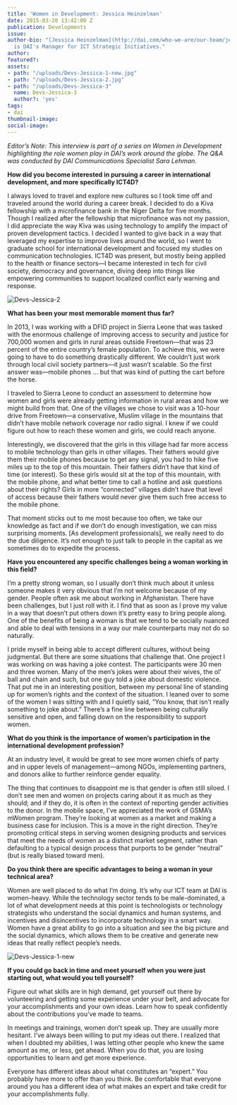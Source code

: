 ```yaml
---
title: 'Women in Development: Jessica Heinzelman'
date: 2015-03-20 13:42:00 Z
publication: Developments
issue: 
author-bio: "[Jessica Heinzelman](http://dai.com/who-we-are/our-team/jessica-heinzelman)
  is DAI's Manager for ICT Strategic Initiatives."
author: 
featured?: 
assets:
- path: "/uploads/Devs-Jessica-1-new.jpg"
- path: "/uploads/Devs-Jessica-2.jpg"
- path: "/uploads/Devs-Jessica-3"
  name: Devs-Jessica-3
  author?: 'yes'
tags:
- dai
thumbnail-image:
social-image:
---
```


*Editor’s Note: This interview is part of a series on Women in Development highlighting the role women play in DAI’s work around the globe. The Q&A was conducted by DAI Communications Specialist Sara Lehman.*



**How did you become interested in pursuing a career in international development, and more specifically ICT4D?** 

I always loved to travel and explore new cultures so I took time off and traveled around the world during a career break. I decided to do a Kiva fellowship with a microfinance bank in the Niger Delta for five months. Though I realized after the fellowship that microfinance was not my passion, I did appreciate the way Kiva was using technology to amplify the impact of proven development tactics. I decided I wanted to give back in a way that leveraged my expertise to improve lives around the world, so I went to graduate school for international development and focused my studies on communication technologies. ICT4D was present, but mostly being applied to the health or finance sectors—I became interested in tech for civil society, democracy and governance, diving deep into  things like empowering communities to support localized conflict early warning and response.

![Devs-Jessica-2](/uploads/Devs-Jessica-2.jpg "Jessica Heinzelman, second from right, in India in 2013 to review a mobile app that addresses the security of seed quality.")

**What has been your most memorable moment thus far?** 

In 2013, I was working with a DFID project in Sierra Leone that was tasked with the enormous challenge of improving access to security and justice for 700,000 women and girls in rural areas outside Freetown—that was 23 percent of the entire country’s female population. To achieve this, we were going to have to do something drastically different. We couldn’t just work through local civil society partners—it just wasn’t scalable. So the first answer was—mobile phones … but that was kind of putting the cart before the horse.

I traveled to Sierra Leone to conduct an assessment to determine how women and girls were already getting information in rural areas and how we might build from that. One of the villages we chose to visit was a 10-hour drive from Freetown—a conservative, Muslim village in the mountains that didn’t have mobile network coverage nor radio signal. I knew if we could figure out how to reach these women and girls, we could reach anyone. 

Interestingly, we discovered that the girls in this village had far more access to mobile technology than girls in other villages. Their fathers would give them their mobile phones because to get any signal, you had to hike five miles up to the top of this mountain. Their fathers didn’t have that kind of time (or interest). So these girls would sit at the top of this mountain, with the mobile phone, and what better time to call a hotline and ask questions about their rights? Girls in more “connected” villages didn’t have that level of access because their fathers would never give them such free access to the mobile phone. 

That moment sticks out to me most because too often, we take our knowledge as fact and if we don’t do enough investigation, we can miss surprising moments. [As development professionals], we really need to do the due diligence. It’s not enough to just talk to people in the capital as we sometimes do to expedite the process.

**Have you encountered any specific challenges being a woman working in this field?**

I’m a pretty strong woman, so I usually don’t think much about it unless someone makes it very obvious that I’m not welcome because of my gender. People often ask me about working in Afghanistan. There have been challenges, but I just roll with it. I find that as soon as I prove my value in a way that doesn’t put others down it’s pretty easy to bring people along. One of the benefits of being a woman is that we tend to be socially nuanced and able to deal with tensions in a way our male counterparts may not do so naturally.

I pride myself in being able to accept different cultures, without being judgmental. But there are some situations that challenge that. One project I was working on was having a joke contest. The participants were 30 men and three women. Many of the men’s jokes were about their wives, the ol’ ball and chain and such, but one guy told a joke about domestic violence. That put me in an interesting position, between my personal line of standing up for women’s rights and the context of the situation. I leaned over to some of the women I was sitting with and I quietly said, “You know, that isn’t really something to joke about.” There’s a fine line between being culturally sensitive and open, and falling down on the responsibility to support women. 

**What do you think is the importance of women’s participation in the international development profession?** 

At an industry level, it would be great to see more women chiefs of party and in upper levels of management—among NGOs, implementing partners, and donors alike to further reinforce gender equality.

The thing that continues to disappoint me is that gender is often still siloed. I don’t see men and women on projects caring about it as much as they should; and if they do, it is often in the context of reporting gender activities to the donor. In the mobile space, I’ve appreciated the work of GSMA’s mWomen program. They’re looking at women as a market and making a business case for inclusion. This is a move in the right direction. They’re promoting critical steps in serving women designing products and services that meet the needs of women as a distinct market segment, rather than defaulting to a typical design process that purports to be gender “neutral” (but is really biased toward men). 

**Do you think there are specific advantages to being a woman in your technical area?**

Women are well placed to do what I’m doing. It’s why our ICT team at DAI is women-heavy. While the technology sector tends to be male-dominated, a lot of what development needs at this point is technologists or technology strategists who understand the social dynamics and human systems, and incentives and disincentives to incorporate technology in a smart way. Women have a great ability to go into a situation and see the big picture and the social dynamics, which allows them to be creative and generate new ideas that really reflect people’s needs.

![Devs-Jessica-1-new](/uploads/Devs-Jessica-1-new.jpg "DAI's Jessica Heinzelman with then-U.S. Agency for International Development (USAID) Administrator Rajiv Shah, left, and  Sunnat Djalalov of the Uzbekistan AgLinks Plus project at USAID's Frontiers in Development Forum in September 2014.") 

**If you could go back in time and meet yourself when you were just starting out, what would you tell yourself?**

Figure out what skills are in high demand, get yourself out there by volunteering and getting some experience under your belt, and advocate for your accomplishments and your own ideas. Learn how to speak confidently about the contributions you’ve made to teams. 

In meetings and trainings, women don’t speak up. They are usually more hesitant. I’ve always been willing to put my ideas out there. I realized that when I doubted my abilities, I was letting other people who knew the same amount as me, or less, get ahead. When you do that, you are losing opportunities to learn and get more experience. 

Everyone has different ideas about what constitutes an “expert.” You probably have more to offer than you think. Be comfortable that everyone around you has a different idea of what makes an expert and take credit for your accomplishments fully.
